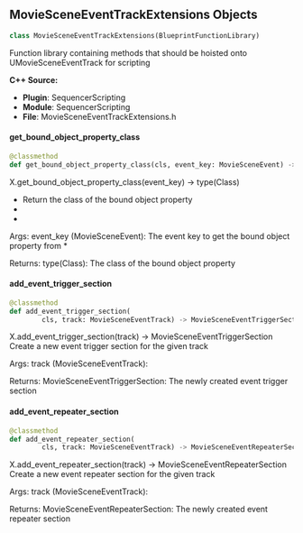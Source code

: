 ## MovieSceneEventTrackExtensions Objects

```python
class MovieSceneEventTrackExtensions(BlueprintFunctionLibrary)
```

Function library containing methods that should be hoisted onto UMovieSceneEventTrack for scripting

**C++ Source:**

- **Plugin**: SequencerScripting
- **Module**: SequencerScripting
- **File**: MovieSceneEventTrackExtensions.h

<a id="unreal.MovieSceneEventTrackExtensions.get_bound_object_property_class"></a>

#### get_bound_object_property_class

```python
@classmethod
def get_bound_object_property_class(cls, event_key: MovieSceneEvent) -> Class
```

X.get_bound_object_property_class(event_key) -> type(Class)
* Return the class of the bound object property
*
*

Args:
    event_key (MovieSceneEvent): The event key to get the bound object property from *

Returns:
    type(Class): The class of the bound object property

<a id="unreal.MovieSceneEventTrackExtensions.add_event_trigger_section"></a>

#### add_event_trigger_section

```python
@classmethod
def add_event_trigger_section(
        cls, track: MovieSceneEventTrack) -> MovieSceneEventTriggerSection
```

X.add_event_trigger_section(track) -> MovieSceneEventTriggerSection
Create a new event trigger section for the given track

Args:
    track (MovieSceneEventTrack): 

Returns:
    MovieSceneEventTriggerSection: The newly created event trigger section

<a id="unreal.MovieSceneEventTrackExtensions.add_event_repeater_section"></a>

#### add_event_repeater_section

```python
@classmethod
def add_event_repeater_section(
        cls, track: MovieSceneEventTrack) -> MovieSceneEventRepeaterSection
```

X.add_event_repeater_section(track) -> MovieSceneEventRepeaterSection
Create a new event repeater section for the given track

Args:
    track (MovieSceneEventTrack): 

Returns:
    MovieSceneEventRepeaterSection: The newly created event repeater section

<a id="unreal.MovieSceneFolderExtensions"></a>